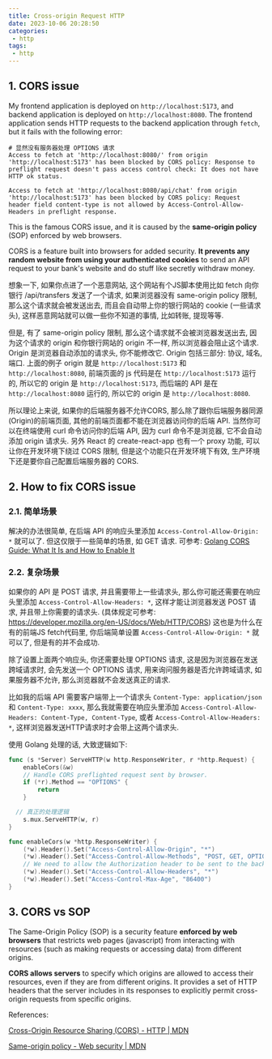 ```yaml
---
title: Cross-origin Request HTTP
date: 2023-10-06 20:28:50
categories:
 - http
tags:
 - http
---
```


## 1. CORS issue

My frontend application is deployed on `http://localhost:5173`, and backend application is deployed on `http://localhost:8080`. The frontend application sends HTTP requests to the backend application through `fetch`, but it fails with the following error:

```shell
# 显然没有服务器处理 OPTIONS 请求
Access to fetch at 'http://localhost:8080/' from origin 'http://localhost:5173' has been blocked by CORS policy: Response to preflight request doesn't pass access control check: It does not have HTTP ok status. 

Access to fetch at 'http://localhost:8080/api/chat' from origin 'http://localhost:5173' has been blocked by CORS policy: Request header field content-type is not allowed by Access-Control-Allow-Headers in preflight response.
```

This is the famous CORS issue, and it is caused by the **same-origin policy** (SOP) enforced by web browsers. 

CORS is a feature built into browsers for added security. **It prevents any random website from using your authenticated cookies** to send an API request to your bank's website and do stuff like secretly withdraw money. 

想象一下, 如果你点进了一个恶意网站, 这个网站有个JS脚本使用比如 fetch 向你银行 /api/transfers 发送了一个请求, 如果浏览器没有 same-origin policy 限制, 那么这个请求就会被发送出去, 而且会自动带上你的银行网站的 cookie (一些请求头), 这样恶意网站就可以做一些你不知道的事情, 比如转账, 提现等等. 

但是, 有了 same-origin policy 限制, 那么这个请求就不会被浏览器发送出去, 因为这个请求的 origin 和你银行网站的 origin 不一样, 所以浏览器会阻止这个请求. Origin 是浏览器自动添加的请求头, 你不能修改它. Origin 包括三部分: 协议, 域名, 端口. 上面的例子 origin 就是 `http://localhost:5173` 和 `http://localhost:8080`, 前端页面的 js 代码是在 `http://localhost:5173` 运行的, 所以它的 origin 是 `http://localhost:5173`, 而后端的 API 是在 `http://localhost:8080` 运行的, 所以它的 origin 是 `http://localhost:8080`. 

所以理论上来说, 如果你的后端服务器不允许CORS, 那么除了跟你后端服务器同源(Origin)的前端页面, 其他的前端页面都不能在浏览器访问你的后端 API. 当然你可以在终端使用 curl 命令访问你的后端 API, 因为 curl 命令不是浏览器, 它不会自动添加 origin 请求头. 另外 React 的 create-react-app 也有一个 proxy 功能, 可以让你在开发环境下绕过 CORS 限制, 但是这个功能只在开发环境下有效, 生产环境下还是要你自己配置后端服务器的 CORS.

## 2. How to fix CORS issue

### 2.1. 简单场景

解决的办法很简单, 在后端 API 的响应头里添加 `Access-Control-Allow-Origin: *` 就可以了. 但这仅限于一些简单的场景, 如 GET 请求. 可参考: [Golang CORS Guide: What It Is and How to Enable It](https://www.stackhawk.com/blog/golang-cors-guide-what-it-is-and-how-to-enable-it/)

### 2.2. 复杂场景

如果你的 API 是 POST 请求, 并且需要带上一些请求头, 那么你可能还需要在响应头里添加 `Access-Control-Allow-Headers: *`, 这样才能让浏览器发送 POST 请求, 并且带上你需要的请求头. (具体规定可参考: https://developer.mozilla.org/en-US/docs/Web/HTTP/CORS) 这也是为什么在有的前端JS fetch代码里, 你后端简单设置 `Access-Control-Allow-Origin: *` 就可以了, 但是有的并不会成功. 

除了设置上面两个响应头, 你还需要处理 OPTIONS 请求, 这是因为浏览器在发送跨域请求时, 会先发送一个 OPTIONS 请求, 用来询问服务器是否允许跨域请求, 如果服务器不允许, 那么浏览器就不会发送真正的请求. 

比如我的后端 API 需要客户端带上一个请求头 `Content-Type: application/json` 和 `Content-Type: xxxx`, 那么我就需要在响应头里添加 `Access-Control-Allow-Headers: Content-Type, Content-Type`, 或者 `Access-Control-Allow-Headers: *`, 这样浏览器发送HTTP请求时才会带上这两个请求头.  

使用 Golang 处理的话, 大致逻辑如下:

```go
func (s *Server) ServeHTTP(w http.ResponseWriter, r *http.Request) {
	enableCors(&w)
	// Handle CORS preflighted request sent by browser.
	if (*r).Method == "OPTIONS" {
		return
	}

  // 真正的处理逻辑
	s.mux.ServeHTTP(w, r)
}

func enableCors(w *http.ResponseWriter) {
	(*w).Header().Set("Access-Control-Allow-Origin", "*")
	(*w).Header().Set("Access-Control-Allow-Methods", "POST, GET, OPTIONS")
	// We need to allow the Authorization header to be sent to the backend.
	(*w).Header().Set("Access-Control-Allow-Headers", "*")
	(*w).Header().Set("Access-Control-Max-Age", "86400")
}
```

## 3. CORS vs SOP

The Same-Origin Policy (SOP) is a security feature **enforced by web browsers** that restricts web pages (javascript) from interacting with resources (such as making requests or accessing data) from different origins. 

**CORS allows servers** to specify which origins are allowed to access their resources, even if they are from different origins. It provides a set of HTTP headers that the server includes in its responses to explicitly permit cross-origin requests from specific origins. 

References:

[Cross-Origin Resource Sharing (CORS) - HTTP | MDN](https://developer.mozilla.org/en-US/docs/Web/HTTP/CORS)

[Same-origin policy - Web security | MDN](https://developer.mozilla.org/en-US/docs/Web/Security/Same-origin_policy)
